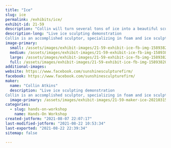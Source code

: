 ```yaml
---
title: "Ice"
slug: ice
permalink: /exhibits/ice/
exhibit-id: 21-59
description: "Collin will turn several tons of ice into a beautiful sculpture in front of your eyes!"
description-long: "Live ice sculpting demonstration
Collin is an accomplished sculptor, specializing in foam and ice sculptures. He and his team will turn several tons of ice into a beautiful sculpture in front of your eyes during this event!"
image-primary: 
  small: /assets/images/exhibit-images/21-59-exhibit-ice-fb-img-1589382045484-small.jpg
  medium: /assets/images/exhibit-images/21-59-exhibit-ice-fb-img-1589382045484-medium.jpg
  large: /assets/images/exhibit-images/21-59-exhibit-ice-fb-img-1589382045484-large.jpg
  full: /assets/images/exhibit-images/21-59-exhibit-ice-fb-img-1589382045484-full.jpg
additional-images: 
website: https://www.facebook.com/sunshinesculpturefirm/
facebook: https://www.facebook.com/sunshinesculpturefirm/
maker: 
  name: "Collin Atkins"
  description: "Live ice sculpting demonstration
Collin is an accomplished sculptor, specializing in foam and ice sculptures. He and his team will turn several tons of ice into a beautiful sculpture in front of your eyes during this event!"
  image-primary: /assets/images/exhibit-images/21-59-maker-ice-20210315-192937-medium.jpg
categories: 
  - slug: hands-on-workshop
    name: Hands-On Workshop
created-jotform: "2021-08-07 22:07:17"
last-modified-jotform: "2021-08-22 10:53:34"
last-exported: "2021-08-22 22:39:34"
sitemap: false

---
```

